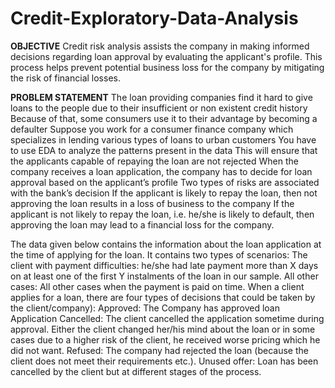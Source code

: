 # Credit-Exploratory-Data-Analysis

**OBJECTIVE**
Credit risk analysis assists the company in making informed decisions regarding loan
approval by evaluating the applicant's profile. This process helps prevent potential business loss for the company
by mitigating the risk of financial losses.

**PROBLEM STATEMENT**
The loan providing companies find it hard to give loans to the people due to their insufficient or non
existent credit history Because of that, some consumers use it to their advantage by becoming a
defaulter Suppose you work for a consumer finance company which specializes in lending various
types of loans to urban customers You have to use EDA to analyze the patterns present in the data
This will ensure that the applicants capable of repaying the loan are not rejected
When
the company receives a loan application, the company has to decide for loan approval based on the
applicant’s profile Two types of risks are associated with the bank’s decision
If the applicant is likely to repay the loan, then not approving the loan results in a loss of business to the
company
If the applicant is not likely to repay the loan, i.e. he/she is likely to default, then approving the loan may lead to
a financial loss for the company.

The data given below contains the information about the loan application at the time of applying for the loan. It
contains two types of scenarios:
The client with payment difficulties:
he/she had late payment more than X days on at least one of the first Y
instalments of the loan in our sample.
All other cases:
All other cases when the payment is paid on time.
When a client applies for a loan, there are four types of decisions that could be taken by the client/company):
Approved:
The Company has approved loan Application
Cancelled:
The client cancelled the application sometime during approval. Either the client changed her/his
mind about the loan or in some cases due to a higher risk of the client, he received worse pricing which he did
not want.
Refused:
The company had rejected the loan (because the client does not meet their requirements etc.).
Unused offer:
Loan has been cancelled by the client but at different stages of the process.
